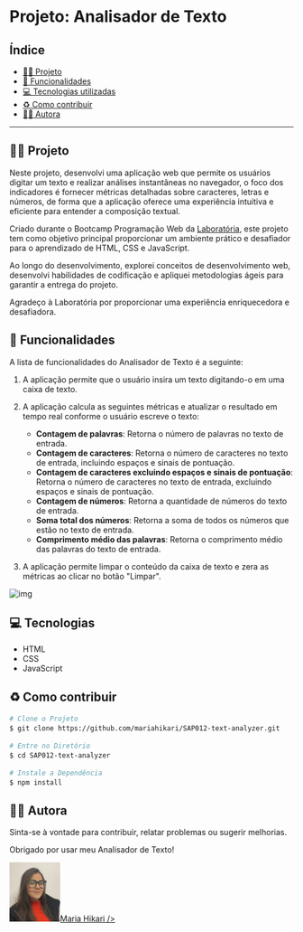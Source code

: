 # Projeto: Analisador de Texto

## Índice

- [👩‍💻 Projeto](#-projeto)
- [🧠 Funcionalidades](#-funcionalidades)
- [💻 Tecnologias utilizadas](#-tecnologias)
- [♻️ Como contribuir](#-como-contribuir)
- [💁‍♀️ Autora](#-autora)

---

## 👩‍💻 Projeto

Neste projeto, desenvolvi uma aplicação web que permite os usuários digitar um texto e realizar análises instantâneas no navegador, o foco dos indicadores é fornecer métricas detalhadas sobre caracteres, letras e números, de forma que a aplicação oferece uma experiência intuitiva e eficiente para entender a composição textual.

Criado durante o Bootcamp Programação Web da [Laboratória](https://www.laboratoria.la/br), este projeto tem como objetivo principal proporcionar um ambiente prático e desafiador para o aprendizado de HTML, CSS e JavaScript. 

Ao longo do desenvolvimento, explorei conceitos de desenvolvimento web, desenvolvi habilidades de codificação e apliquei metodologias ágeis para garantir a entrega do projeto.

Agradeço à Laboratória por proporcionar uma experiência enriquecedora e desafiadora.

## 🧠 Funcionalidades

A lista de funcionalidades do Analisador de Texto é a seguinte:

1. A aplicação permite que o usuário insira um texto digitando-o em uma caixa de texto.

2. A aplicação calcula as seguintes métricas e atualizar o resultado em tempo real conforme o usuário escreve o texto:

    - **Contagem de palavras**: Retorna o número de palavras no texto de entrada.
    - **Contagem de caracteres**: Retorna o número de caracteres no texto de entrada, incluindo espaços e sinais de pontuação.
    - **Contagem de caracteres excluindo espaços e sinais de pontuação**: Retorna o número de caracteres no texto de entrada, excluindo espaços e sinais de pontuação.
    - **Contagem de números**: Retorna a quantidade de números do texto de entrada.
    - **Soma total dos números**: Retorna a soma de todos os números que estão no texto de entrada.
    - **Comprimento médio das palavras**: Retorna o comprimento médio das palavras do texto de entrada.

3. A aplicação permite limpar o conteúdo da caixa de texto e zera as métricas ao clicar no botão "Limpar".

![img](https://github.com/Laboratoria/SAP012-text-analyzer/assets/152895146/49ad229a-4544-4665-ac13-b658e51065ae)

## 💻 Tecnologias 

  + HTML
  + CSS
  + JavaScript

## ♻️ Como contribuir

```bash
# Clone o Projeto
$ git clone https://github.com/mariahikari/SAP012-text-analyzer.git
```

```bash
# Entre no Diretório
$ cd SAP012-text-analyzer
```

```bash
# Instale a Dependência
$ npm install
```

## 💁‍♀️ Autora

Sinta-se à vontade para contribuir, relatar problemas ou sugerir melhorias. 

Obrigado por usar meu Analisador de Texto!


<a href="https://github.com/mariahikari">
<img src="Autora.jpg" width="90px"<b>Maria Hikari</b> /> </a>






